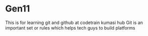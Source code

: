# Gen11
This is for learning git and github at codetrain kumasi hub
Git is an important set or rules which helps tech guys to build platforms
